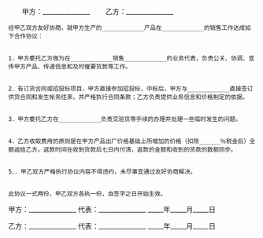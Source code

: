 
 


　　甲方：_______________
　　乙方：_______________


    经甲乙双方友好协商，就甲方生产的____________产品在____________的销售工作达成如下合作协议：


    1．甲方委托乙方做为在____________销售____________的业务代表，负责公关、协调、宣传甲方产品、传递信息和及时催要货款等工作。


    2．有订货合同或招投标项目，甲方直接参加招投标，中标后，甲方与____________直接签订供货合同和发生帐务往来，并严格执行合同条款；乙方负责提供业务信息和价格制定的依据。


    3．甲方委托乙方在____________负责交验货等手续的办理并处理一些临时发生的问题。


    4．乙方收取费用的原则是在甲方产品出厂价格基础上所增加的价格（扣除______％税金后）全额返给乙方。返款时间在收到货款后七日内付清，返款的金额和收到的货款的数额同步。


    5、．甲乙双方严格执行协议内容不得违约，未尽事宜通过友好协商解决。


    此协议一式两份，甲乙双方各执一份，自签字之日开始生效。



甲方：_______________
代表：_______________
_____年_____月_____日


乙方：_______________
代表：_______________
_____年_____月_____日
 


 

 
 
 
 
 
  


  
 

  


  


  
 
 
 
 

